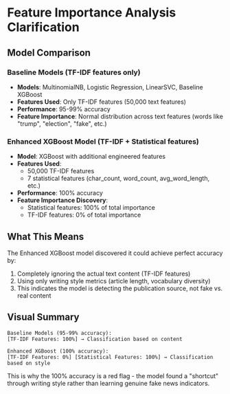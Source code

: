 # Feature Importance Analysis Clarification

## Model Comparison

### Baseline Models (TF-IDF features only)
- **Models**: MultinomialNB, Logistic Regression, LinearSVC, Baseline XGBoost
- **Features Used**: Only TF-IDF features (50,000 text features)
- **Performance**: 95-99% accuracy
- **Feature Importance**: Normal distribution across text features (words like "trump", "election", "fake", etc.)

### Enhanced XGBoost Model (TF-IDF + Statistical features)
- **Model**: XGBoost with additional engineered features
- **Features Used**: 
  - 50,000 TF-IDF features
  - 7 statistical features (char_count, word_count, avg_word_length, etc.)
- **Performance**: 100% accuracy
- **Feature Importance Discovery**:
  - Statistical features: 100% of total importance
  - TF-IDF features: 0% of total importance

## What This Means

The Enhanced XGBoost model discovered it could achieve perfect accuracy by:
1. Completely ignoring the actual text content (TF-IDF features)
2. Using only writing style metrics (article length, vocabulary diversity)
3. This indicates the model is detecting the publication source, not fake vs. real content

## Visual Summary

```
Baseline Models (95-99% accuracy):
[TF-IDF Features: 100%] → Classification based on content

Enhanced XGBoost (100% accuracy):
[TF-IDF Features: 0%] [Statistical Features: 100%] → Classification based on style
```

This is why the 100% accuracy is a red flag - the model found a "shortcut" through writing style rather than learning genuine fake news indicators. 